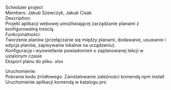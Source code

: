 Scheduler project                                                                                                                                                           
Members: Jakub Szewczyk, Jakub Cisak                                                                                                                                             
Description:                                                                                                                                                                        
Projekt aplikacji webowej umożliwiającej zarządzanie planami z konfigurowalną treścią.                                                                                                 
Funkcjonalności:                                                                                                                                                          
Tworzenie planów (przełączanie się między planami, dodawanie, usuwanie i edycja planów, zapisywanie lokalnie na urządzeniu).                                             
Konfiguracja i wyświetlanie powiadomień o zaplanowanej lekcji w ustalonym czasie                                                                                         
Eksport planu do pliku .xlsx                                                                                                                                                         

Uruchomienie:                                                                                                                                                               
Pobranie kodu źródłowego.
Zainstalowanie zależności komendą npm install
Uruchomienie aplikacji komendą w katalogu pro
